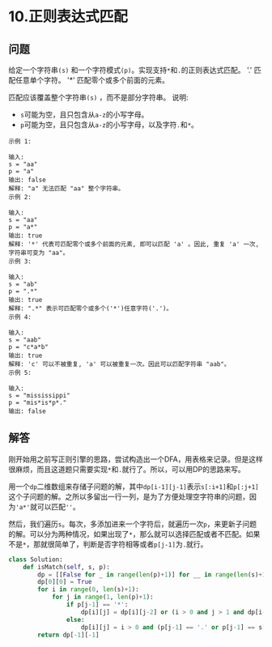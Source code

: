 # 10.正则表达式匹配

## 问题
给定一个字符串`(s)` 和一个字符模式`(p)`。实现支持`*`和`.`的正则表达式匹配。
&#39;.&#39; 匹配任意单个字符。
&#39;*&#39; 匹配零个或多个前面的元素。

匹配应该覆盖整个字符串`(s)` ，而不是部分字符串。
说明:

- `s`可能为空，且只包含从`a-z`的小写字母。
- `p`可能为空，且只包含从`a-z`的小写字母，以及字符`.`和`*`。

```
示例 1:

输入:
s = "aa"
p = "a"
输出: false
解释: "a" 无法匹配 "aa" 整个字符串。
示例 2:

输入:
s = "aa"
p = "a*"
输出: true
解释: '*' 代表可匹配零个或多个前面的元素, 即可以匹配 'a' 。因此, 重复 'a' 一次, 字符串可变为 "aa"。
示例 3:

输入:
s = "ab"
p = ".*"
输出: true
解释: ".*" 表示可匹配零个或多个('*')任意字符('.')。
示例 4:

输入:
s = "aab"
p = "c*a*b"
输出: true
解释: 'c' 可以不被重复, 'a' 可以被重复一次。因此可以匹配字符串 "aab"。
示例 5:

输入:
s = "mississippi"
p = "mis*is*p*."
输出: false
```

## 解答
刚开始用之前写正则引擎的思路，尝试构造出一个DFA，用表格来记录。但是这样很麻烦，而且这道题只需要实现`*`和`.`就行了。所以，可以用DP的思路来写。

用一个`dp`二维数组来存储子问题的解，其中`dp[i-1][j-1]`表示`s[:i+1]`和`p[:j+1]`这个子问题的解。之所以多留出一行一列，是为了方便处理空字符串的问题，因为`'a*'`就可以匹配`''`。

然后，我们遍历`s`。每次，多添加进来一个字符后，就遍历一次`p`，来更新子问题的解。可以分为两种情况，如果出现了`*`，那么就可以选择匹配或者不匹配。如果不是`*`，那就很简单了，判断是否字符相等或者`p[j-1]`为`.`就行。

```python
class Solution:
    def isMatch(self, s, p):
        dp = [[False for _ in range(len(p)+1)] for __ in range(len(s)+1)]
        dp[0][0] = True
        for i in range(0, len(s)+1):
            for j in range(1, len(p)+1):
                if p[j-1] == '*':
                    dp[i][j] = dp[i][j-2] or (i > 0 and j > 1 and dp[i-1][j] and (p[j-2] == '.' or s[i-1] == p[j-2]))
                else:
                    dp[i][j] = i > 0 and (p[j-1] == '.' or p[j-1] == s[i-1]) and dp[i-1][j-1]
        return dp[-1][-1]

```
